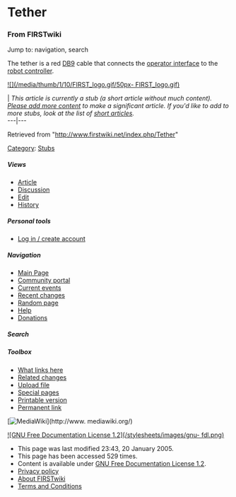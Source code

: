 # Tether

### From FIRSTwiki

Jump to: navigation, search

The tether is a red [DB9](http://www.wikipedia.org/wiki/DB9 "wikipedia:DB9" )
cable that connects the [operator interface](/index.php/Operator_interface
"Operator interface" ) to the [robot controller](/index.php/Robot_controller
"Robot controller" ).

[![](/media/thumb/1/10/FIRST_logo.gif/50px-
FIRST_logo.gif)](/index.php/Image:FIRST_logo.gif "" )

|  _This article is currently a stub (a short article without much content).
[Please add more
content](http://www.firstwiki.net/index.php?title=Tether&action=edit
"http://www.firstwiki.net/index.php?title=Tether&action=edit" ) to make a
significant article. If you'd like to add to more stubs, look at the list of
[short articles](/index.php/Special:Shortpages "Special:Shortpages" )._  
---|---  
  
Retrieved from "<http://www.firstwiki.net/index.php/Tether>"

[Category](/index.php?title=Special:Categories&article=Tether
"Special:Categories" ): [Stubs](/index.php/Category:Stubs "Category:Stubs" )

##### Views

  * [Article](/index.php/Tether)
  * [Discussion](/index.php?title=Talk:Tether&action=edit)
  * [Edit](/index.php?title=Tether&action=edit)
  * [History](/index.php?title=Tether&action=history)

##### Personal tools

  * [Log in / create account](/index.php?title=Special:Userlogin&returnto=Tether)

[](/index.php/Main_Page "Main Page" )

##### Navigation

  * [Main Page](/index.php/Main_Page)
  * [Community portal](/index.php/FIRSTwiki:Community_portal)
  * [Current events](/index.php/Current_events)
  * [Recent changes](/index.php/Special:Recentchanges)
  * [Random page](/index.php/Special:Random)
  * [Help](/index.php/Help:Contents)
  * [Donations](/index.php/FIRSTwiki:Site_support)

##### Search



##### Toolbox

  * [What links here](/index.php/Special:Whatlinkshere/Tether)
  * [Related changes](/index.php/Special:Recentchangeslinked/Tether)
  * [Upload file](/index.php/Special:Upload)
  * [Special pages](/index.php/Special:Specialpages)
  * [Printable version](/index.php?title=Tether&printable=yes)
  * [Permanent link](/index.php?title=Tether&oldid=40008)

[![MediaWiki](/skins/common/images/poweredby_mediawiki_88x31.png)](http://www.
mediawiki.org/)

[![GNU Free Documentation License 1.2](/stylesheets/images/gnu-
fdl.png)](http://www.gnu.org/copyleft/fdl.html)

  * This page was last modified 23:43, 20 January 2005.
  * This page has been accessed 529 times.
  * Content is available under [GNU Free Documentation License 1.2](http://www.gnu.org/copyleft/fdl.html "http://www.gnu.org/copyleft/fdl.html" ).
  * [Privacy policy](/index.php/FIRSTwiki:Privacy_policy "FIRSTwiki:Privacy policy" )
  * [About FIRSTwiki](/index.php/FIRSTwiki:About "FIRSTwiki:About" )
  * [Terms and Conditions](/index.php/FIRSTwiki:Terms_and_conditions "FIRSTwiki:Terms and conditions" )

